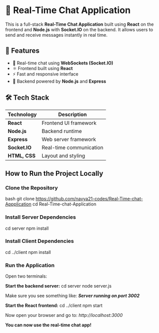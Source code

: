 # 💬 Real-Time Chat Application

This is a full-stack **Real-Time Chat Application** built using **React** on the frontend and **Node.js** with **Socket.IO** on the backend. It allows users to send and receive messages instantly in real time.

## 🚀 Features

- 🔁 Real-time chat using **WebSockets (Socket.IO)**
- ⚛ Frontend built using **React**
- ⚡ Fast and responsive interface
- 📡 Backend powered by **Node.js** and **Express**

## 🛠 Tech Stack

| Technology  | Description                 |
|-------------|-----------------------------|
| **React**       | Frontend UI framework       |
| **Node.js**     | Backend runtime             |
| **Express**     | Web server framework        |
| **Socket.IO**   | Real-time communication     |
| **HTML, CSS**   | Layout and styling          |


##  How to Run the Project Locally

### Clone the Repository

bash
git clone https://github.com/navya21-codes/Real-Time-chat-Appplication
cd Real-Time-chat-Application

### Install Server Dependencies
cd server
npm install


### Install Client Dependencies
cd ../client
npm install


### Run the Application
Open two terminals:

**Start the backend server:**
cd server
node server.js

Make sure you see something like:
***Server running on port 3002***


**Start the React frontend:**
cd ../client
npm start

Now open your browser and go to:
*http://localhost:3000*



******You can now use the real-time chat app!******
